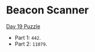 # Beacon Scanner

[Day 19 Puzzle](https://adventofcode.com/2021/day/19)

+ Part 1: `442`.
+ Part 2: `11079`.
